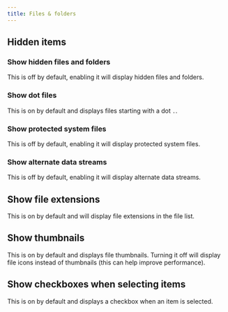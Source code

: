 ```yaml
---
title: Files & folders
---
```


## Hidden items

### Show hidden files and folders

This is off by default, enabling it will display hidden files and folders.

### Show dot files

This is on by default and displays files starting with a dot `.`.

### Show protected system files

This is off by default, enabling it will display protected system files.

### Show alternate data streams

This is off by default, enabling it will display alternate data streams.

## Show file extensions

This is on by default and will display file extensions in the file list.

## Show thumbnails

This is on by default and displays file thumbnails. Turning it off will display file icons instead of thumbnails (this can help improve performance).

## Show checkboxes when selecting items

This is on by default and displays a checkbox when an item is selected.

